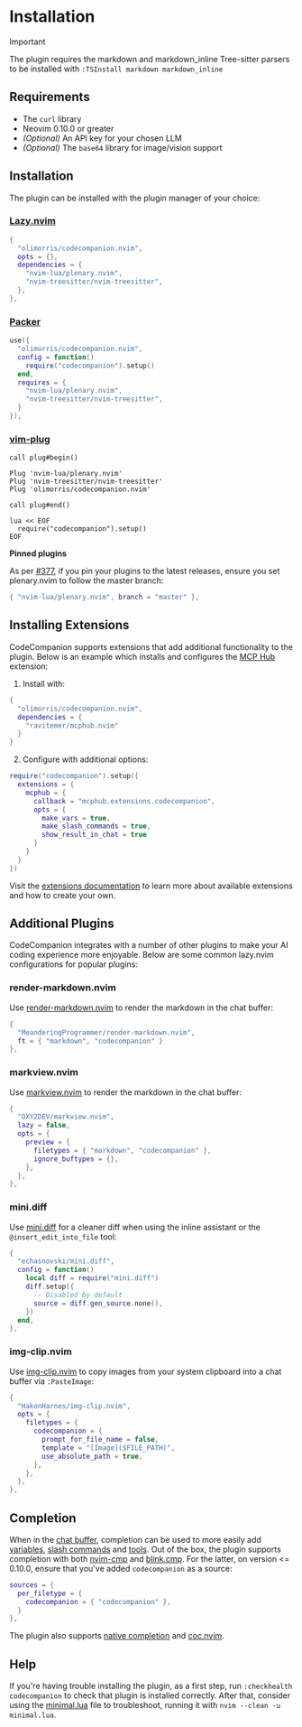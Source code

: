 # Installation

> [!IMPORTANT]
> The plugin requires the markdown and markdown_inline Tree-sitter parsers to be installed with `:TSInstall markdown markdown_inline`

## Requirements

- The `curl` library
- Neovim 0.10.0 or greater
- _(Optional)_ An API key for your chosen LLM
- _(Optional)_ The `base64` library for image/vision support

## Installation

The plugin can be installed with the plugin manager of your choice:

### [Lazy.nvim](https://github.com/folke/lazy.nvim)

```lua
{
  "olimorris/codecompanion.nvim",
  opts = {},
  dependencies = {
    "nvim-lua/plenary.nvim",
    "nvim-treesitter/nvim-treesitter",
  },
},
```

### [Packer](https://github.com/wbthomason/packer.nvim)

```lua
use({
  "olimorris/codecompanion.nvim",
  config = function()
    require("codecompanion").setup()
  end,
  requires = {
    "nvim-lua/plenary.nvim",
    "nvim-treesitter/nvim-treesitter",
  }
}),
```

### [vim-plug](https://github.com/junegunn/vim-plug)

```vim
call plug#begin()

Plug 'nvim-lua/plenary.nvim'
Plug 'nvim-treesitter/nvim-treesitter'
Plug 'olimorris/codecompanion.nvim'

call plug#end()

lua << EOF
  require("codecompanion").setup()
EOF
```

**Pinned plugins**

As per [#377](https://github.com/olimorris/codecompanion.nvim/issues/377), if you pin your plugins to the latest releases, ensure you set plenary.nvim to follow the master branch:

```lua
{ "nvim-lua/plenary.nvim", branch = "master" },
```

## Installing Extensions

CodeCompanion supports extensions that add additional functionality to the plugin. Below is an example which installs and configures the [MCP Hub](extensions/mcphub.html) extension:

1. Install with:

```lua
{
  "olimorris/codecompanion.nvim",
  dependencies = {
    "ravitemer/mcphub.nvim"
  }
}
```

2. Configure with additional options:

```lua
require("codecompanion").setup({
  extensions = {
    mcphub = {
      callback = "mcphub.extensions.codecompanion",
      opts = {
        make_vars = true,
        make_slash_commands = true,
        show_result_in_chat = true
      }
    }
  }
})
```

Visit the [extensions documentation](extending/extensions) to learn more about available extensions and how to create your own.

## Additional Plugins

CodeCompanion integrates with a number of other plugins to make your AI coding experience more enjoyable. Below are some common lazy.nvim configurations for popular plugins:

### render-markdown.nvim

Use [render-markdown.nvim](https://github.com/MeanderingProgrammer/render-markdown.nvim) to render the markdown in the chat buffer:

```lua
{
  "MeanderingProgrammer/render-markdown.nvim",
  ft = { "markdown", "codecompanion" }
},
```

### markview.nvim

Use [markview.nvim](https://github.com/OXY2DEV/markview.nvim) to render the markdown in the chat buffer:

```lua
{
  "OXY2DEV/markview.nvim",
  lazy = false,
  opts = {
    preview = {
      filetypes = { "markdown", "codecompanion" },
      ignore_buftypes = {},
    },
  },
},
```

### mini.diff

Use [mini.diff](https://github.com/echasnovski/mini.diff) for a cleaner diff when using the inline assistant or the `@insert_edit_into_file` tool:

```lua
{
  "echasnovski/mini.diff",
  config = function()
    local diff = require("mini.diff")
    diff.setup({
      -- Disabled by default
      source = diff.gen_source.none(),
    })
  end,
},
```

### img-clip.nvim

Use [img-clip.nvim](https://github.com/hakonharnes/img-clip.nvim) to copy images from your system clipboard into a chat buffer via `:PasteImage`:

```lua
{
  "HakonHarnes/img-clip.nvim",
  opts = {
    filetypes = {
      codecompanion = {
        prompt_for_file_name = false,
        template = "[Image]($FILE_PATH)",
        use_absolute_path = true,
      },
    },
  },
},
```

## Completion

When in the [chat buffer](usage/chat-buffer/index), completion can be used to more easily add [variables](usage/chat-buffer/variables), [slash commands](usage/chat-buffer/slash-commands) and [tools](usage/chat-buffer/agents). Out of the box, the plugin supports completion with both [nvim-cmp](https://github.com/hrsh7th/nvim-cmp) and [blink.cmp](https://github.com/Saghen/blink.cmp). For the latter, on version <= 0.10.0, ensure that you've added `codecompanion` as a source:

```lua
sources = {
  per_filetype = {
    codecompanion = { "codecompanion" },
  }
},
```

The plugin also supports [native completion](usage/chat-buffer/index#completion) and [coc.nvim](https://github.com/neoclide/coc.nvim).

## Help

If you're having trouble installing the plugin, as a first step, run `:checkhealth codecompanion` to check that plugin is installed correctly. After that, consider using the [minimal.lua](https://github.com/olimorris/codecompanion.nvim/blob/main/minimal.lua)  file to troubleshoot, running it with `nvim --clean -u minimal.lua`.
